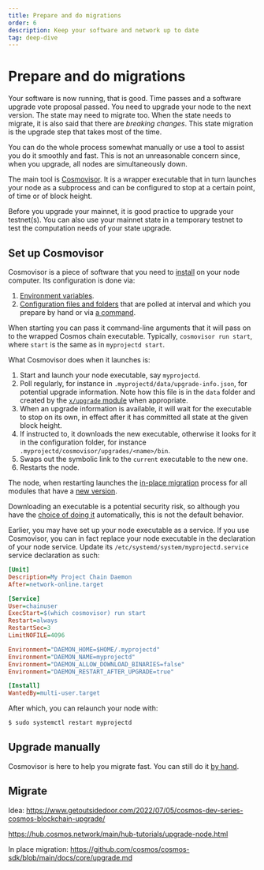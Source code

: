 ```yaml
---
title: Prepare and do migrations
order: 6
description: Keep your software and network up to date
tag: deep-dive
---
```


# Prepare and do migrations

Your software is now running, that is good. Time passes and a software upgrade vote proposal passed. You need to upgrade your node to the next version. The state may need to migrate too. When the state needs to migrate, it is also said that there are _breaking changes_. This state migration is the upgrade step that takes most of the time.

You can do the whole process somewhat manually or use a tool to assist you do it smoothly and fast. This is not an unreasonable concern since, when you upgrade, all nodes are simultaneously down.

The main tool is [Cosmovisor](https://docs.cosmos.network/main/run-node/cosmovisor.html). It is a wrapper executable that in turn launches your node as a subprocess and can be configured to stop at a certain point, of time or of block height.

Before you upgrade your mainnet, it is good practice to upgrade your testnet(s). You can also use your mainnet state in a temporary testnet to test the computation needs of your state upgrade.

<!-- TODO at which versions does the below apply? Anyway we want to use the latest advised way -->

## Set up Cosmovisor

Cosmovisor is a piece of software that you need to [install](https://docs.cosmos.network/main/run-node/cosmovisor.html#installation) on your node computer. Its configuration is done via:

1. [Environment variables](https://docs.cosmos.network/main/run-node/cosmovisor.html#command-line-arguments-and-environment-variables).
2. [Configuration files and folders](https://docs.cosmos.network/main/run-node/cosmovisor.html#folder-layout) that are polled at interval and which you prepare by hand or via [a command](https://dodocs.cosmos.network/mainun-node/cosmovisor.html#initialization).

When starting you can pass it command-line arguments that it will pass on to the wrapped Cosmos chain executable. Typically, `cosmovisor run start`, where `start` is the same as in `myprojectd start`.

What Cosmovisor does when it launches is:

1. Start and launch your node executable, say `myprojectd`.
2. Poll regularly, for instance in `.myprojectd/data/upgrade-info.json`, for potential upgrade information. Note how this file is in the `data` folder and created by the [`x/upgrade` module](https://docs.cosmos.network/main/building-modules/upgrade.html) when appropriate.
3. When an upgrade information is available, it will wait for the executable to stop on its own, in effect after it has committed all state at the given block height.
4. If instructed to, it downloads the new executable, otherwise it looks for it in the configuration folder, for instance `.myprojectd/cosmovisor/upgrades/<name>/bin`.
5. Swaps out the symbolic link to the `current` executable to the new one.
6. Restarts the node.

The node, when restarting launches the [in-place migration](https://docs.cosmos.network/main/core/upgrade.html) process for all modules that have a [new version](https://dodocs.cosmos.network/mainore/upgrade.html#tracking-module-versions).

Downloading an executable is a potential security risk, so although you have the [choice of doing it](https://docs.cosmos.network/main/run-node/cosmovisor.html#auto-download) automatically, this is not the default behavior.

Earlier, you may have set up your node executable as a service. If you use Cosmovisor, you can in fact replace your node executable in the declaration of your node service. Update its ``/etc/systemd/system/myprojectd.service`` service declaration as such:

```ini
[Unit]
Description=My Project Chain Daemon
After=network-online.target

[Service]
User=chainuser
ExecStart=$(which cosmovisor) run start
Restart=always
RestartSec=3
LimitNOFILE=4096

Environment="DAEMON_HOME=$HOME/.myprojectd"
Environment="DAEMON_NAME=myprojectd"
Environment="DAEMON_ALLOW_DOWNLOAD_BINARIES=false"
Environment="DAEMON_RESTART_AFTER_UPGRADE=true"

[Install]
WantedBy=multi-user.target
```

After which, you can relaunch your node with:

```sh
$ sudo systemctl restart myprojectd
```

## Upgrade manually

Cosmovisor is here to help you migrate fast. You can still do it [by hand](https://hub.cosmos.network/main/hub-tutorials/upgrade-node.html#manual-software-upgrade).

## Migrate

Idea: https://www.getoutsidedoor.com/2022/07/05/cosmos-dev-series-cosmos-blockchain-upgrade/

https://hub.cosmos.network/main/hub-tutorials/upgrade-node.html

In place migration: https://github.com/cosmos/cosmos-sdk/blob/main/docs/core/upgrade.md